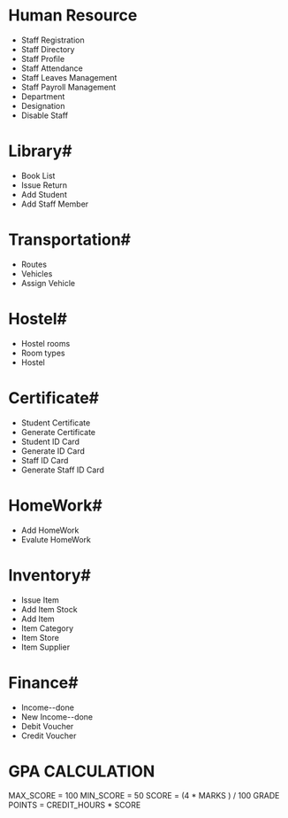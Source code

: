 # Human Resource
* Staff Registration
* Staff Directory
* Staff Profile
* Staff Attendance
* Staff Leaves Management
* Staff Payroll Management
* Department
* Designation
* Disable Staff


# Library# 
* Book List
* Issue Return
* Add Student
* Add Staff Member


# Transportation# 
* Routes
* Vehicles
* Assign Vehicle



# Hostel# 
* Hostel rooms
* Room types
* Hostel


# Certificate# 
* Student Certificate
* Generate Certificate
* Student ID Card
* Generate ID Card
* Staff ID Card
* Generate Staff ID Card



# HomeWork# 
* Add HomeWork
* Evalute HomeWork


# Inventory# 
* Issue Item
* Add Item Stock
* Add Item
* Item Category
* Item Store
* Item Supplier



# Finance# 
* Income--done
* New Income--done
* Debit Voucher
* Credit Voucher



# GPA CALCULATION
MAX_SCORE = 100
MIN_SCORE = 50
SCORE = (4 * MARKS ) / 100
GRADE POINTS = CREDIT_HOURS * SCORE